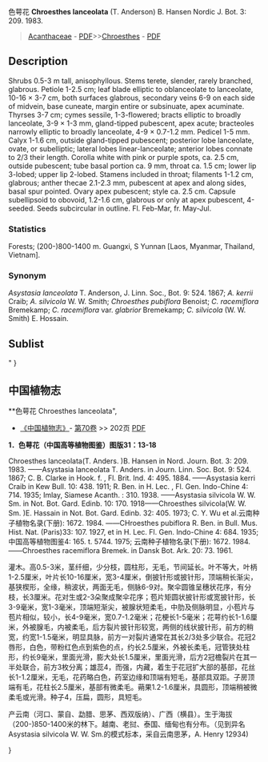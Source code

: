 色萼花 **Chroesthes lanceolata** (T. Anderson) B. Hansen Nordic J. Bot. 3: 209. 1983.

> [Acanthaceae](Acanthaceae-爵床科.md) - [PDF](http://www.iplant.cn/foc/pdf/Acanthaceae.pdf)>>[Chroesthes](http://www.iplant.cn/info/Chroesthes?t=foc) - [PDF](http://www.iplant.cn/foc/pdf/Chroesthes.pdf)

## Description

Shrubs 0.5-3 m tall, anisophyllous. Stems terete, slender, rarely branched, glabrous. Petiole 1-2.5 cm; leaf blade elliptic to oblanceolate to lanceolate, 10-16 × 3-7 cm, both surfaces glabrous, secondary veins 6-9 on each side of midvein, base cuneate, margin entire or subsinuate, apex acuminate. Thyrses 3-7 cm; cymes sessile, 1-3-flowered; bracts elliptic to broadly lanceolate, 3-9 × 1-3 mm, gland-tipped pubescent, apex acute; bracteoles narrowly elliptic to broadly lanceolate, 4-9 × 0.7-1.2 mm. Pedicel 1-5 mm. Calyx 1-1.6 cm, outside gland-tipped pubescent; posterior lobe lanceolate, ovate, or subelliptic; lateral lobes linear-lanceolate; anterior lobes connate to 2/3 their length. Corolla white with pink or purple spots, ca. 2.5 cm, outside pubescent; tube basal portion ca. 9 mm, throat ca. 1.5 cm; lower lip 3-lobed; upper lip 2-lobed. Stamens included in throat; filaments 1-1.2 cm, glabrous; anther thecae 2.1-2.3 mm, pubescent at apex and along sides, basal spur pointed. Ovary apex pubescent; style ca. 2.5 cm. Capsule subellipsoid to obovoid, 1.2-1.6 cm, glabrous or only at apex pubescent, 4-seeded. Seeds subcircular in outline. Fl. Feb-Mar, fr. May-Jul.

### Statistics
Forests; (200-)800-1400 m. Guangxi, S Yunnan [Laos, Myanmar, Thailand, Vietnam].

### Synonym
*Asystasia lanceolata* T. Anderson, J. Linn. Soc., Bot. 9: 524. 1867; *A. kerrii* Craib; *A. silvicola* W. W. Smith; *Chroesthes pubiflora* Benoist; *C. racemiflora* Bremekamp; *C. racemiflora* var. *glabrior* Bremekamp; *C. silvicola* (W. W. Smith) E. Hossain.


## Sublist
"
}
## 中国植物志



**色萼花 Chroesthes lanceolata",



* [《中国植物志》](http://www.iplant.cn/frps)- [第70卷](http://www.iplant.cn/frps/vol/70) >> 202页 [PDF](http://www.iplant.cn/frps/pdf/70/202.PDF)


**1．色萼花（中国高等植物图鉴）图版31：13-18**

Chroesthes lanceolata(T. Anders. )B. Hansen in Nord. Journ. Bot. 3: 209. 1983. ——Asystasia lanceolata T. Anders. in Journ. Linn. Soc. Bot. 9: 524. 1867; C. B. Clarke in Hook. f. , Fl. Brit. Ind. 4: 495. 1884. ——Asystasia kerri Craib in Kew Bull. 10: 438. 1911; R. Ben. in H. Lec. , Fl. Gen. Indo-Chine 4: 714. 1935; Imlay, Siamese Acanth. : 310. 1938. ——Asystasia silvicola W. W. Sm. in Not. Bot. Gard. Edinb. 10: 170. 1918——Chroesthes silvicola(W. W. Sm. )E. Hassain in Not. Bot. Gard. Edinb. 32: 405. 1973; C. Y. Wu et al.云南种子植物名录(下册): 1672. 1984. ——CHroesthes pubiflora R. Ben. in Bull. Mus. Hist. Nat. (Paris)33: 107. 1927, et in H. Lec. Fl. Gen. Indo-Chine 4: 684. 1935;中国高等植物图鉴4: 165. t. 5744. 1975; 云南种子植物名录(下册): 1672. 1984.——Chroesthes racemiflora Bremek. in Dansk Bot. Ark. 20: 73. 1961.

灌木。高0.5-3米，茎纤细，少分枝，圆柱形，无毛，节间延长。叶不等大，叶柄1-2.5厘米，叶片长10-16厘米，宽3-4厘米，倒披针形或披针形，顶端稍长渐尖，基狭楔形，全缘，稍波状，两面无毛，侧脉6-9对。聚伞圆锥呈穗状花序，有分枝，长3厘米。花对生或2-3朵聚成聚伞花序；苞片矩圆状披针形或宽披针形，长3-9毫米，宽1-3毫米，顶端短渐尖，被腺状短柔毛，中肋及侧脉明显，小苞片与苞片相似，较小，长4-9毫米，宽0.7-1.2毫米；花梗长1-5毫米；花萼约长1-1.6厘米，外被腺毛，内被柔毛，后方裂片披针形较宽，两侧的线状披针形，前方的稍宽，约宽1-1.5毫米，明显具脉，前方一对裂片通常在其长2/3处多少联合。花冠2唇形，白色，带粉红色点到紫色的点，约长2.5厘米，外被长柔毛，冠管狭处柱形，约长9毫米，里面光滑，膨大处长1.5厘米，里面光滑，后方2冠檐裂片在其一半处联合，前方3枚分离；雄蕊4，而强，内藏，着生于花冠扩大部的基部，花丝长1-1.2厘米，无毛，花药略白色，药室边缘和顶端有短毛，基部具双距。子房顶端有毛，花柱长2.5厘米，基部有微柔毛。蒴果1.2-1.6厘米，具圆形，顶端稍被微柔毛或光滑。种子4，压扁，圆形，具短毛。

产云南（河口、蒙自、勐腊、思茅、西双版纳）、广西（横县）。生于海拔（200-)850-1400米的林下。越南、老挝、泰国、缅甸也有分布。（见到异名Asystasia silvicola W. W. Sm.的模式标本，采自云南思茅，A. Henry 12934)



}